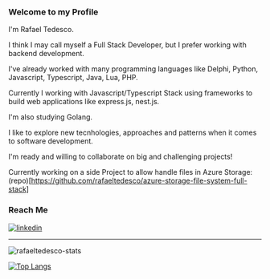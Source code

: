 ### Welcome to my Profile 

I'm Rafael Tedesco.

I think I may call myself a Full Stack Developer, but I prefer working with backend development. 

I've already worked with many programming languages like Delphi, Python, Javascript, Typescript, Java, Lua, PHP.

Currently I working with Javascript/Typescript Stack using frameworks to build web applications like express.js, nest.js.

I'm also studying Golang.

I like to explore new tecnhologies, approaches and patterns when it comes to software development.

I'm ready and willing to collaborate on big and challenging projects!

Currently working on a side Project to allow handle files in Azure Storage: (repo)[https://github.com/rafaeltedesco/azure-storage-file-system-full-stack]

### Reach Me
[![linkedin](https://img.shields.io/badge/LinkedIn-0077B5?style=for-the-badge&logo=linkedin&logoColor=white
)](https://www.linkedin.com/in/rafael-tedesco/)

---

![rafaeltedesco-stats](https://github-readme-stats.vercel.app/api?username=rafaeltedesco&show_icons=true&theme=dracula)

[![Top Langs](https://github-readme-stats.vercel.app/api/top-langs/?username=rafaeltedesco&hide=jupyter%20notebook,objective-c&langs_count=10&layout=compact&theme=dracula)](https://github.com/rafaeltedesco/github-readme-stats)
